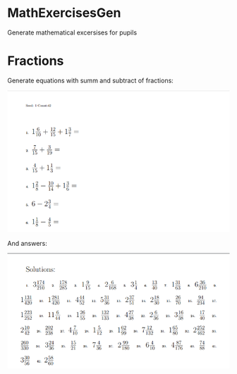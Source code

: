 # MathExercisesGen
Generate mathematical excersises for pupils

Fractions
=========
Generate equations with summ and subtract of fractions:

![Fractions](docs/01-Fractions.png)

And answers:

![Solutions](docs/01-FractionsSolutions.png)
